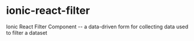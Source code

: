 # ionic-react-filter

Ionic React Filter Component -- a data-driven form for collecting data used to filter a dataset
